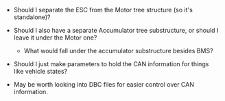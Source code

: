 * Should I separate the ESC from the Motor tree structure (so it's standalone)?
* Should I also have a separate Accumulator tree substructure, or should I leave it under the Motor one?
  - What would fall under the accumulator substructure besides BMS?

* Should I just make parameters to hold the CAN information for things like vehicle states?

* May be worth looking into DBC files for easier control over CAN information.



